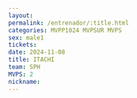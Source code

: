 ```yaml
---
layout: 
permalink: /entrenador/:title.html
categories: MVPP1024 MVPSUR MVPS
sex: male1
tickets: 
date: 2024-11-08
title: ITACHI
team: SPH
MVPS: 2
nickname:
---
```

